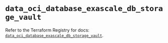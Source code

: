 # `data_oci_database_exascale_db_storage_vault`

Refer to the Terraform Registry for docs: [`data_oci_database_exascale_db_storage_vault`](https://registry.terraform.io/providers/oracle/oci/6.18.0/docs/data-sources/database_exascale_db_storage_vault).
